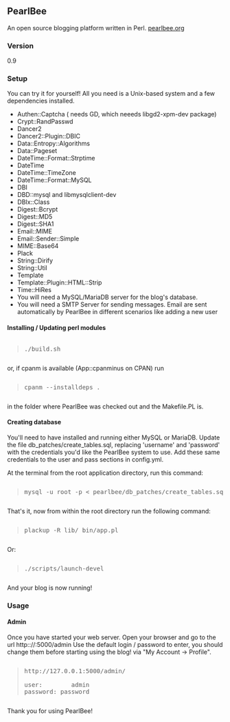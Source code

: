 <h2>PearlBee</h2>
An open source blogging platform written in Perl. <a href="http://pearlbee.org/">pearlbee.org</a>
<h3>Version</h3>
0.9

<h3>Setup</h3>
You can try it for yourself! All you need is a Unix-based system and a few dependencies installed.

<ul>
<li>Authen::Captcha ( needs GD, which neeeds libgd2-xpm-dev package)</li>
<li>Crypt::RandPasswd</li>
<li>Dancer2</li>
<li>Dancer2::Plugin::DBIC</li>
<li>Data::Entropy::Algorithms</li>
<li>Data::Pageset</li>
<li>DateTime::Format::Strptime</li>
<li>DateTime</li>
<li>DateTime::TimeZone</li>
<li>DateTime::Format::MySQL</li>
<li>DBI</li>
<li>DBD::mysql and libmysqlclient-dev </li>
<li>DBIx::Class</li>
<li>Digest::Bcrypt</li>
<li>Digest::MD5</li>
<li>Digest::SHA1</li>
<li>Email::MIME</li>
<li>Email::Sender::Simple</li>
<li>MIME::Base64</li>
<li>Plack</li>
<li>String::Dirify</li>
<li>String::Util</li>
<li>Template</li>
<li>Template::Plugin::HTML::Strip</li>
<li>Time::HiRes</li>

<li>You will need a MySQL/MariaDB server for the blog's database.</li>
<li>You will need a SMTP Server for sending messages. Email are sent automatically by PearlBee in different scenarios like adding a new user </li> 
</ul>

<h4>Installing / Updating perl modules</h4>
<pre><blockquote>./build.sh</blockquote></pre>

or, if cpanm is available (App::cpanminus on CPAN)
run 
<pre><blockquote>cpanm --installdeps . </blockquote></pre>
in the folder where PearlBee was checked out and the Makefile.PL is.


<h4>Creating database</h4>
You'll need to have installed and running either MySQL or MariaDB. Update the file db_patches/create_tables.sql, replacing 'username' and 'password' with the credentials you'd like the PearlBee system to use. Add these same credentials to the user and pass sections in config.yml.

At the terminal from the root application directory, run this command:
<pre><blockquote>mysql -u root -p &lt; pearlbee/db_patches/create_tables.sql</blockquote></pre>

That's it, now from within the root directory run the following command:

<pre><blockquote>plackup -R lib/ bin/app.pl</p></blockquote></pre>

Or:

<pre><blockquote>./scripts/launch-devel</p></blockquote></pre>

And your blog is now running!

<h3>Usage</h3>

<h4>Admin</h4>
Once you have started your web server.
Open your browser and go to the url http:://<YOUR_IP>:5000/admin
Use the default login / password to enter, you should change them before starting using the blog!
via "My Account -> Profile".

<pre><blockquote>http://127.0.0.1:5000/admin/

user:        admin
password: password
</blockquote></pre>


Thank you for using PearlBee!

